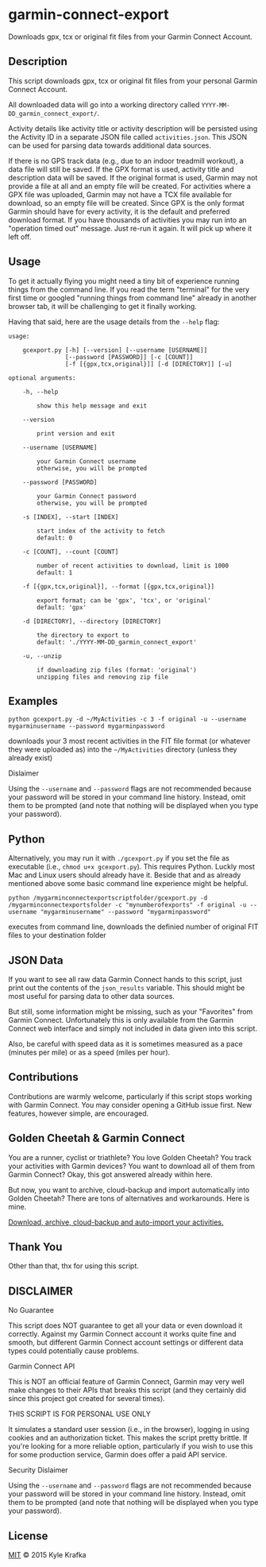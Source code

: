 garmin-connect-export
=====================

Downloads gpx, tcx or original fit files from your Garmin Connect Account.

Description
-----------
This script downloads gpx, tcx or original fit files from your personal Garmin Connect Account.

All downloaded data will go into a working directory called `YYYY-MM-DD_garmin_connect_export/`.

Activity details like activity title or activity description will be persisted using the Activity ID in a separate JSON file called `activities.json`. This JSON can be used for parsing data towards additional data sources.

If there is no GPS track data (e.g., due to an indoor treadmill workout), a data file will still be saved.
If the GPX format is used, activity title and description data will be saved.
If the original format is used, Garmin may not provide a file at all and an empty file will be created.
For activities where a GPX file was uploaded, Garmin may not have a TCX file available for download, so an empty file will be created.
Since GPX is the only format Garmin should have for every activity, it is the default and preferred download format.
If you have thousands of activities you may run into an "operation timed out" message. Just re-run it again. It will pick up where it left off.

Usage
-----
To get it actually flying you might need a tiny bit of experience running things from the command line. If you read the term "terminal" for the very first time or googled "running things from command line" already in another browser tab, it will be challenging to get it finally working.

Having that said, here are the usage details from the `--help` flag:

```
usage:

    gcexport.py [-h] [--version] [--username [USERNAME]]
                [--password [PASSWORD]] [-c [COUNT]]
                [-f [{gpx,tcx,original}]] [-d [DIRECTORY]] [-u]

optional arguments:

    -h, --help
    
        show this help message and exit
    
    --version
    
        print version and exit
    
    --username [USERNAME]
    
        your Garmin Connect username
        otherwise, you will be prompted
    
    --password [PASSWORD]
    
        your Garmin Connect password
        otherwise, you will be prompted
    
    -s [INDEX], --start [INDEX]
    
        start index of the activity to fetch
        default: 0
    
    -c [COUNT], --count [COUNT]
    
        number of recent activities to download, limit is 1000
        default: 1
    
    -f [{gpx,tcx,original}], --format [{gpx,tcx,original}]
    
        export format; can be 'gpx', 'tcx', or 'original'
        default: 'gpx'
        
    -d [DIRECTORY], --directory [DIRECTORY]
    
        the directory to export to
        default: './YYYY-MM-DD_garmin_connect_export'
        
    -u, --unzip
    
        if downloading zip files (format: 'original')
        unzipping files and removing zip file
```

Examples
--------
`python gcexport.py -d ~/MyActivities -c 3 -f original -u --username mygarminusername --password mygarminpassword`

downloads your 3 most recent activities in the FIT file format (or whatever they were uploaded as) into the `~/MyActivities` directory (unless they already exist)

Dislaimer

Using the `--username` and `--password` flags are not recommended because your password will be stored in your command line history. Instead, omit them to be prompted (and note that nothing will be displayed when you type your password).

Python
------
Alternatively, you may run it with `./gcexport.py` if you set the file as executable (i.e., `chmod u+x gcexport.py`). This requires Python. Luckly most Mac and Linux users should already have it. Beside that and as already mentioned above some basic command line experience might be helpful.

`python /mygarminconnectexportscriptfolder/gcexport.py -d /mygarminconnectexportsfolder -c "mynumberofexports" -f original -u --username "mygarminusername" --password "mygarminpassword"`

executes from command line, downloads the definied number of original FIT files to your destination folder

JSON Data
---------
If you want to see all raw data Garmin Connect hands to this script, just print out the contents of the `json_results` variable. This should might be most useful for parsing data to other data sources.

But still, some information might be missing, such as your "Favorites" from Garmin Connect. Unfortunately this is only available from the Garmin Connect web interface and simply not included in data given into this script.

Also, be careful with speed data as it is sometimes measured as a pace (minutes per mile) or as a speed (miles per hour).

Contributions
-------------
Contributions are warmly welcome, particularly if this script stops working with Garmin Connect. You may consider opening a GitHub issue first. New features, however simple, are encouraged.

Golden Cheetah & Garmin Connect
-------------------------------
You are a runner, cyclist or triathlete? You love Golden Cheetah? You track your activities with Garmin devices? You want to download all of them from Garmin Connect? Okay, this got answered already within here.

But now, you want to archive, cloud-backup and import automatically into Golden Cheetah? There are tons of alternatives and workarounds. Here is mine.

[Download, archive, cloud-backup and auto-import your activities.](https://johannesheinrich.de/golden-cheetah-garmin-connect-script/)

Thank You
---------
Other than that, thx for using this script.

DISCLAIMER
----------
No Guarantee

This script does NOT guarantee to get all your data or even download it correctly. Against my Garmin Connect account it works quite fine and smooth, but different Garmin Connect account settings or different data types could potentially cause problems.

Garmin Connect API

This is NOT an official feature of Garmin Connect, Garmin may very well make changes to their APIs that breaks this script (and they certainly did since this project got created for several times).

THIS SCRIPT IS FOR PERSONAL USE ONLY

It simulates a standard user session (i.e., in the browser), logging in using cookies and an authorization ticket. This makes the script pretty brittle. If you're looking for a more reliable option, particularly if you wish to use this for some production service, Garmin does offer a paid API service.

Security Dislaimer

Using the `--username` and `--password` flags are not recommended because your password will be stored in your command line history. Instead, omit them to be prompted (and note that nothing will be displayed when you type your password).

License
-------
[MIT](https://github.com/kjkjava/garmin-connect-export/blob/master/LICENSE) &copy; 2015 Kyle Krafka
